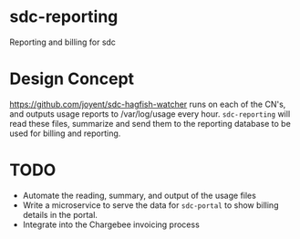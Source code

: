 # sdc-reporting
Reporting and billing for sdc

# Design Concept
https://github.com/joyent/sdc-hagfish-watcher runs on each of the CN's, and outputs usage reports to /var/log/usage every hour.  `sdc-reporting` will read these files, summarize and send them to the reporting database to be used for billing and reporting.

# TODO
- Automate the reading, summary, and output of the usage files
- Write a microservice to serve the data for `sdc-portal` to show billing details in the portal.
- Integrate into the Chargebee invoicing process
